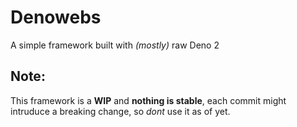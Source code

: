 # Denowebs
A simple framework built with *(mostly)* raw Deno 2

## Note:
This framework is a **WIP** and **nothing is stable**, each commit might intruduce a breaking change, so *dont* use it as of yet.
